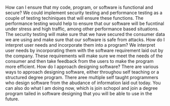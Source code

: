 How can I ensure that my code, program, or software is functional and secure?
  We could implement security testing and performance testing as a couple of testing techiniques that will ensure these functions. The performance 
testing would help to ensure that our software will be fucntinal under stress and high traffic, among other performance based situations. The security testing 
will make sure that we have secured the consumer data we are using and make sure that our software is safe from attacks.
How do I interpret user needs and incorporate them into a program?
  We interpret user needs by incorporating them with the software requirement laid out by the company. These requirements will make sure we meet the needs of the consumer
and then take feedback from the users to make the program more efficient.
How do I approach designing software?
  There are various ways to approach designing software, either throughou self teaching or a structured degree program. There aree multiple self taught programmers
who design software from the abudance of information laid out today. You can also do what I am doing now, which is join schopol and join a degree program tailed in software designing that you will be able to use in the future.
